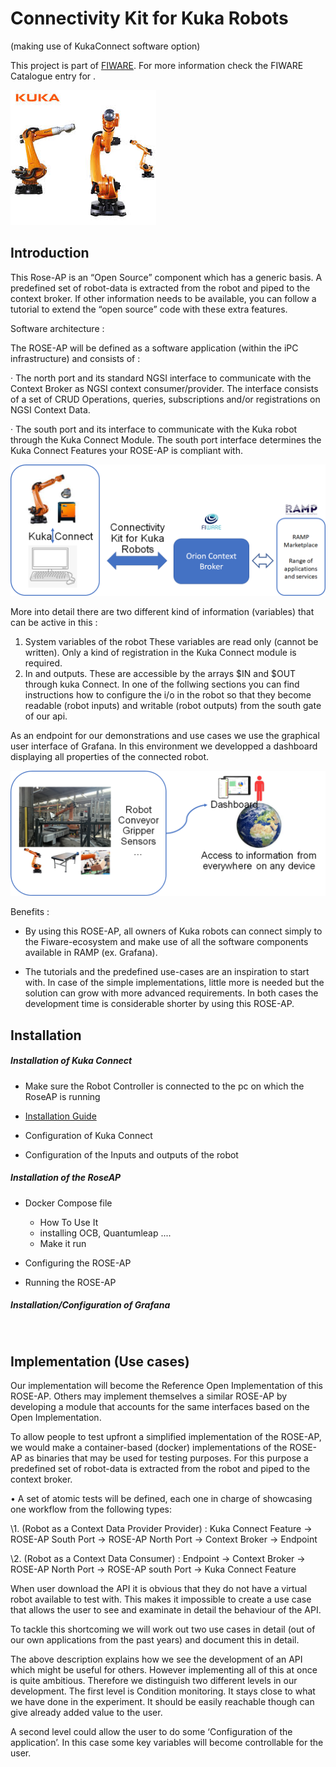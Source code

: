 # Connectivity Kit for Kuka  Robots

(making use of KukaConnect software option)

This project is part of [FIWARE](https://www.fiware.org/). For more information check the FIWARE Catalogue entry for
[<chapter>](https://github.com/Fiware/catalogue/tree/master/<chapter>).

![image-20210413114418187](./image-20210413114418187.png)

## Introduction

This Rose-AP is an “Open Source” component which has a generic basis. A predefined set of robot-data is extracted from the robot and piped to the context broker. If other information needs to be available, you can follow a tutorial to extend the “open source” code with these extra features.

Software architecture :

The ROSE-AP will be defined as a software application (within the iPC infrastructure) and consists of :

·    The north port and its standard NGSI interface to communicate with the Context Broker as NGSI context consumer/provider. The interface consists of a set of CRUD Operations, queries, subscriptions and/or registrations on NGSI Context Data. 

 ·    The south port and its interface to communicate with the Kuka robot through the Kuka Connect Module. The south port interface determines the Kuka Connect Features your ROSE-AP is compliant with.

![image-20210413115019521](./image-20210413115019521.png)



More into detail there are two different kind of information (variables) that can be active in this :

1. System variables of the robot These variables are read only (cannot be written). Only a kind of registration in the Kuka Connect module is required.
2. In and outputs. These are accessible by the arrays $IN and $OUT through kuka Connect. In one of the follwing sections you can find instructions how to configure the i/o in the robot so that they become readable (robot inputs) and writable (robot outputs) from the south gate of our api. 

As an endpoint for our demonstrations and use cases we use the graphical user interface of Grafana. In this environment we developped a dashboard displaying all properties of the connected robot.

 ![image-20210413115152054](./image-20210413115152054.png)

 

Benefits :

- By using this ROSE-AP, all owners of Kuka robots can connect simply to the Fiware-ecosystem and make use of all the software components available in RAMP (ex. Grafana).

- The tutorials and the predefined use-cases are an inspiration to start with. In case of the simple implementations, little more is needed but the solution can grow with more advanced requirements. In both cases the development time is considerable shorter by using this ROSE-AP.



## Installation

##### 	Installation of Kuka Connect

- Make sure the Robot Controller is connected to the pc on which the RoseAP is running


- [Installation Guide](./KukaConnect_InstallationGuide.md)

- Configuration of Kuka Connect

- Configuration of the Inputs and outputs of the robot

##### 	Installation of the RoseAP

- Docker Compose file
  - How To Use It
  - installing OCB, Quantumleap ....
  - Make it run

- Configuring the ROSE-AP
- Running the ROSE-AP

##### 	Installation/Configuration of Grafana

 

​                               

 

 

 

 

## Implementation (Use cases)

Our implementation will become the Reference Open Implementation of this ROSE-AP. Others may implement themselves a similar ROSE-AP by developing a module that accounts for the same interfaces based on the Open Implementation. 

 

To allow people to test upfront a simplified implementation of the ROSE-AP, we would make a container-based (docker) implementations of the ROSE-AP as binaries that may be used for testing purposes. For this purpose a predefined set of robot-data is extracted from the robot and piped to the context broker.

 

 

•      A set of atomic tests will be defined, each one in charge of showcasing one workflow from the following types:

\1.   (Robot as a Context Data Provider Provider)  : Kuka Connect Feature -> ROSE-AP South Port -> ROSE-AP North Port -> Context Broker -> Endpoint 

\2.   (Robot as a Context Data Consumer) : Endpoint -> Context Broker -> ROSE-AP North Port -> ROSE-AP south Port -> Kuka Connect Feature

 

When user download the API it is obvious that they do not have a virtual robot available to test with. This makes it impossible to create a use case that allows the user to see and examinate in detail the behaviour of the API. 

To tackle this shortcoming we will work out two use cases in detail (out of our own applications from the past years) and document this in detail. 

 

The above description explains how we see the development of an API which might be useful for others. However implementing all of this at once is quite ambitious. Therefore we distinguish two different levels in our development. The first level is Condition monitoring. It stays close to what we have done in the experiment. It should be easily reachable though can give already added value to the user.

A second level could allow the user to do some ‘Configuration of the application’. In this case some key variables will become controllable for the user. 

 

